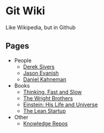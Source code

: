 # Git Wiki

Like Wikipedia, but in Github

## Pages

- People
  - [Derek Sivers](/pages/derek_sivers.md)
  - [Jason Evanish](/pages/jason_evanish.md)
  - [Daniel Kahneman](/pages/daniel_kahneman.md)
- Books
  - [Thinking, Fast and Slow](/pages/thinking_fast_and_slow.md)
  - [The Wright Brothers](/pages/the_wright_brothers_book.md)
  - [Einstein: His Life and Universe](/pages/einstein_his_life_and_universe.md)
  - [The Lean Startup](/pages/the_lean_startup.md)
- Other
  - [Knowledge Repos](/pages/knowledge_repos.md)

